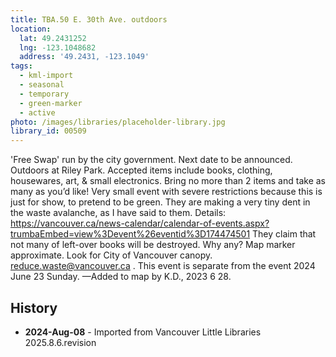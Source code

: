 ```yaml
---
title: TBA.50 E. 30th Ave. outdoors
location:
  lat: 49.2431252
  lng: -123.1048682
  address: '49.2431, -123.1049'
tags:
  - kml-import
  - seasonal
  - temporary
  - green-marker
  - active
photo: /images/libraries/placeholder-library.jpg
library_id: 00509
---
```

'Free Swap' run by the city government.
Next date to be announced.
Outdoors at Riley Park.
Accepted items include books, clothing, housewares, art, & small electronics. Bring no more than 2 items and take as many as you’d like! Very small event with severe restrictions because this is just for show, to pretend to be green. They are making a very tiny dent in the waste avalanche, as I have said to them. Details: https://vancouver.ca/news-calendar/calendar-of-events.aspx?trumbaEmbed=view%3Devent%26eventid%3D174474501
They claim that not many of left-over books will be destroyed. Why any?
Map marker approximate. 
Look for City of Vancouver canopy. 
reduce.waste@vancouver.ca .
This event is separate from 
the event 2024 June 23 Sunday.
—Added to map by K.D., 2023 6 28.  

## History
- **2024-Aug-08** - Imported from Vancouver Little Libraries 2025.8.6.revision
